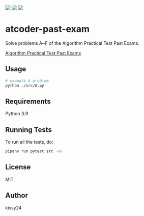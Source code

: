 ![](https://img.shields.io/github/pipenv/locked/python-version/:user/:repo)
![](https://img.shields.io/github/workflow/status/kissy24/atcoder-past-exam/test)
![](https://img.shields.io/github/license/kissy24/atcoder-past-exam)

# atcoder-past-exam

Solve problems A~F of the Algorithm Practical Test Past Exams.

[Algorithm Practical Test Past Exams](https://atcoder.jp/contests/past201912-open/tasks)


## Usage

```sh
# example A problem
python ./src/A.py
```

## Requirements

Python 3.9

## Running Tests

To run all the tests, do:

```sh
pipenv run pytest src -vv
```

## License

MIT

## Author

kissy24
